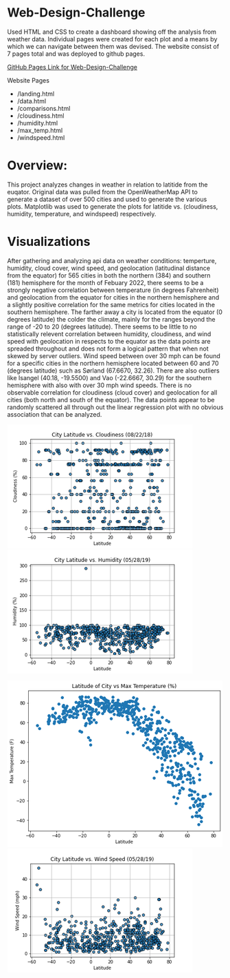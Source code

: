 # Web-Design-Challenge
Used HTML and CSS to create a dashboard showing off the analysis from weather data. Individual pages were created for each plot and a means by which we can navigate between them was devised. The website consist of 7 pages total and was deployed to github pages. 

[GitHub Pages Link for Web-Design-Challenge](https://cc-christin.github.io/Web-Design-Challenge/)

Website Pages
* /landing.html
* /data.html
* /comparisons.html
* /cloudiness.html
* /humidity.html
* /max_temp.html
* /windspeed.html


# Overview:
This project analyzes changes in weather in relation to latitide from the euqator. Original data was pulled from the OpenWeatherMap API to generate a dataset of over 500 cities and used to generate the various plots. Matplotlib was used to generate the plots for latitide vs. (cloudiness, humidity, temperature, and windspeed) respectively.

# Visualizations

After gathering and analyzing api data on weather conditions: temperture, humidity, cloud cover, wind speed, and geolocation (latitudinal distance from the equator) for 565 cities in both the northern (384) and southern (181) hemisphere for the month of Febuary 2022, there seems to be a strongly negative correlation between temperature (in degrees Fahrenheit) and geolocation from the equator for cities in the northern hemisphere and a slightly positive correlation for the same metrics for cities located in the southern hemisphere. The farther away a city is located from the equator (0 degrees latitude) the colder the climate, mainly for the ranges beyond the range of -20 to 20 (degrees latitude). There seems to be little to no statistically relevent correlation between humidity, cloudiness, and wind speed with geolocation in respects to the equator as the data points are spreaded throughout and does not form a logical pattern that when not skewed by server outliers. Wind speed between over 30 mph can be found for a specific cities in the northern hemisphere located between 60 and 70 (degrees latitude) such as Sørland (67.6670, 32.26). There are also outliers like Isangel (40.18, -19.5500) and Vao (-22.6667, 30.29) for the southern hemisphere with also with over 30 mph wind speeds. There is no observable correlation for cloudiness (cloud cover) and geolocation for all cities (both north and south of the equator). The data points appear to be randomly scattered all through out the linear regression plot with no obvious association that can be analyzed.


![cloudiness.png](https://github.com/cc-christin/Web-Design-Challenge/blob/main/assets/cloudiness.png) 
![humidity.png](https://github.com/cc-christin/Web-Design-Challenge/blob/main/assets/humidity.png) 

![max_temp.png](https://github.com/cc-christin/Web-Design-Challenge/blob/main/assets/max_temp.png) 
![windspeed.png](https://github.com/cc-christin/Web-Design-Challenge/blob/main/assets/windspeed.png) 
